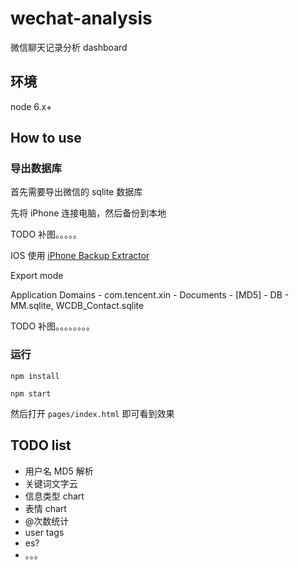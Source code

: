 # wechat-analysis

微信聊天记录分析 dashboard

## 环境

node 6.x+

## How to use

### 导出数据库

首先需要导出微信的 sqlite 数据库

先将 iPhone 连接电脑，然后备份到本地

TODO 补图。。。。。

IOS 使用 [iPhone Backup Extractor](https://www.iphonebackupextractor.com/)

Export mode

Application Domains - com.tencent.xin - Documents - [MD5] - DB - MM.sqlite, WCDB_Contact.sqlite

TODO 补图。。。。。。。。

### 运行

`npm install`

`npm start`

然后打开 `pages/index.html` 即可看到效果

## TODO list

- 用户名 MD5 解析
- 关键词文字云
- 信息类型 chart
- 表情 chart
- @次数统计
- user tags
- es?
- 。。。
